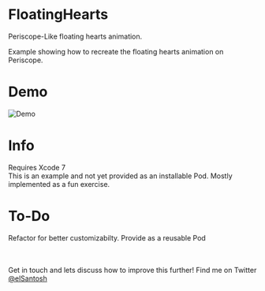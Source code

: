 # FloatingHearts
Periscope-Like floating hearts animation.

Example showing how to recreate the floating hearts animation on Periscope.

# Demo
![Demo](https://github.com/saidmarouf/FloatingHearts/blob/master/hearts.gif)

# Info
Requires Xcode 7<br />
This is an example and not yet provided as an installable Pod. Mostly implemented as a fun exercise.<br />

# To-Do
Refactor for better customizabilty.
Provide as a reusable Pod

<br />
<br />
Get in touch and lets discuss how to improve this further!
Find me on Twitter <a href='http://twitter.com/elsantosh'>@elSantosh</a>
